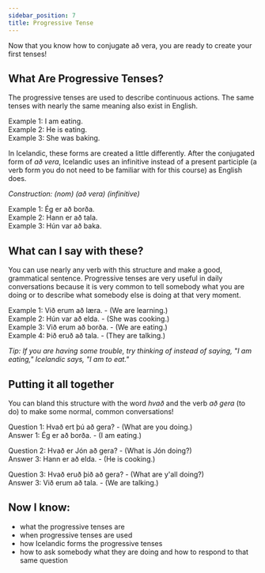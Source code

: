 ```yaml
---
sidebar_position: 7
title: Progressive Tense
---
```


Now that you know how to conjugate að vera, you are ready to create your first tenses!

## What Are Progressive Tenses?
The progressive tenses are used to describe continuous actions. The same tenses with nearly the same meaning also exist in English. 

Example 1: I am eating. \
Example 2: He is eating. \
Example 3: She was baking. 

In Icelandic, these forms are created a little differently. After the conjugated form of *að vera*, Icelandic uses an infinitive instead of a present participle (a verb form you do not need to be familiar with for this course) as English does.

*Construction: (nom) (að vera) (infinitive)*

Example 1: Ég er að borða.\
Example 2: Hann er að tala.\
Example 3: Hún var að baka. 

## What can I say with these?

You can use nearly any verb with this structure and make a good, grammatical sentence. Progressive tenses are very useful in daily conversations because it is very common to tell somebody what you are doing or to describe what somebody else is doing at that very moment. 

Example 1: Við erum að læra. - (We are learning.) \
Example 2: Hún var að elda. - (She was cooking.) \
Example 3: Við erum að borða. - (We are eating.) \
Example 4: Þið eruð að tala. - (They are talking.)

*Tip: If you are having some trouble, try thinking of instead of saying, "I am eating," Icelandic says, "I am to eat."*


## Putting it all together

You can bland this structure with the word *hvað* and the verb *að gera* (to do) to make some normal, common conversations!


Question 1: Hvað ert þú að gera? - (What are you doing.) \
Answer 1: Ég er að borða. - (I am eating.) 

Question 2: Hvað er Jón að gera? - (What is Jón doing?) \
Answer 3: Hann er að elda. - (He is cooking.)

Question 3: Hvað eruð þið að gera? - (What are y'all doing?) \
Answer 3: Við erum að tala. - (We are talking.)

## Now I know:
- what the progressive tenses are
- when progressive tenses are used
- how Icelandic forms the progressive tenses
- how to ask somebody what they are doing and how to respond to that same question



